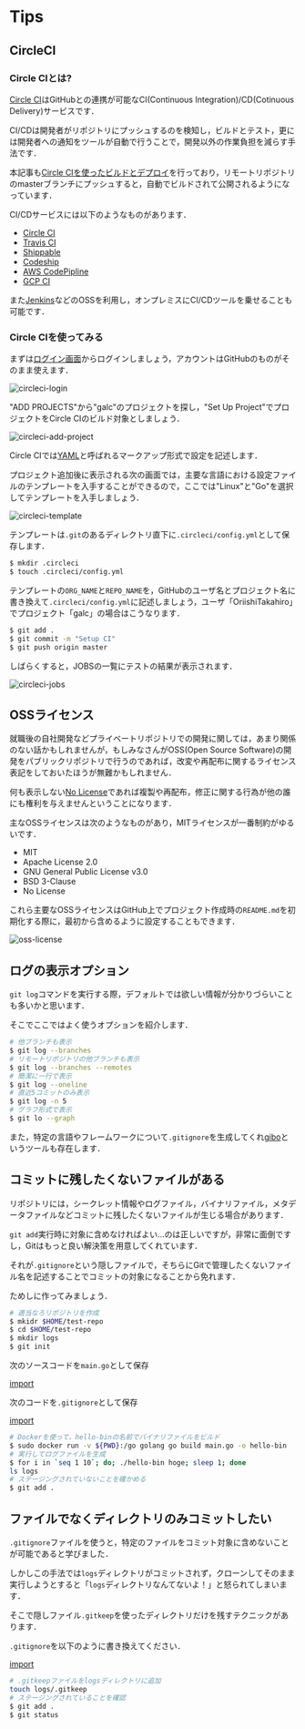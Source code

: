 # Tips

## CircleCI

### Circle CIとは?

[Circle CI](https://circleci.com/)はGitHubとの連携が可能なCI(Continuous Integration)/CD(Cotinuous Delivery)サービスです．

CI/CDは開発者がリポジトリにプッシュするのを検知し，ビルドとテスト，更には開発者への通知をツールが自動で行うことで，開発以外の作業負担を減らす手法です．

本記事も[Circle CIを使ったビルドとデプロイ](https://github.com/OriishiTakahiro/git-intro/blob/master/.circleci/config.yml)を行っており，リモートリポジトリのmasterブランチにプッシュすると，自動でビルドされて公開されるようになっています．

CI/CDサービスには以下のようなものがあります．

- [Circle CI](https://circleci.com/)
- [Travis CI](http://travis-ci.com/)
- [Shippable](https://www.shippable.com/)
- [Codeship](https://www.codeship.io/)
- [AWS CodePipline](https://aws.amazon.com/jp/codepipeline/)
- [GCP CI](https://cloud.google.com/solutions/continuous-integration/?hl=ja)

また[Jenkins](https://jenkins.io/)などのOSSを利用し，オンプレミスにCI/CDツールを乗せることも可能です．

### Circle CIを使ってみる

まずは[ログイン画面](https://circleci.com/vcs-authorize/)からログインしましょう，アカウントはGitHubのものがそのまま使えます．

![circleci-login](../img/chap5/circleci-login.png)

"ADD PROJECTS"から"galc"のプロジェクトを探し，"Set Up Project"でプロジェクトをCircle CIのビルド対象としましょう．

![circleci-add-project](../img/chap5/circleci-add-project.png)

Circle CIでは[YAML](https://yaml.org/spec/history/2001-05-26.html)と呼ばれるマークアップ形式で設定を記述します．

プロジェクト追加後に表示される次の画面では，主要な言語における設定ファイルのテンプレートを入手することができるので，ここでは"Linux"と"Go"を選択してテンプレートを入手しましょう．

![circleci-template](../img/chap5/circleci-select-template.png)

テンプレートは`.git`のあるディレクトリ直下に`.circleci/config.yml`として保存します．

```sh
$ mkdir .circleci
$ touch .circleci/config.yml
```

テンプレートの`ORG_NAME`と`REPO_NAME`を，GitHubのユーザ名とプロジェクト名に書き換えて`.circleci/config.yml`に記述しましょう，ユーザ「OriishiTakahiro」でプロジェクト「galc」の場合はこうなります．

```sh
$ git add .
$ git commit -m "Setup CI"
$ git push origin master
```

しばらくすると，JOBSの一覧にテストの結果が表示されます．

![circleci-jobs](../img/chap5/circleci-jobs.png)

## OSSライセンス

就職後の自社開発などプライベートリポジトリでの開発に関しては，あまり関係のない話かもしれませんが，もしみなさんがOSS(Open Source Software)の開発をパブリックリポジトリで行うのであれば，改変や再配布に関するライセンス表記をしておいたほうが無難かもしれません．

何も表示しない[No License](https://choosealicense.com/no-permission/)であれば複製や再配布，修正に関する行為が他の誰にも権利を与えませんということになります．

主なOSSライセンスは次のようなものがあり，MITライセンスが一番制約がゆるいです．

- MIT
- Apache License 2.0
- GNU General Public License v3.0
- BSD 3-Clause
- No License

これら主要なOSSライセンスはGitHub上でプロジェクト作成時の`README.md`を初期化する際に，最初から含めるように設定することもできます．

![oss-license](../img/chap5/oss-license.png)

## ログの表示オプション

`git log`コマンドを実行する際，デフォルトでは欲しい情報が分かりづらいことも多いかと思います．

そこでここではよく使うオプションを紹介します．

```sh
# 他ブランチも表示
$ git log --branches
# リモートリポジトリの他ブランチも表示
$ git log --branches --remotes
# 簡潔に一行で表示
$ git log --oneline
# 直近5コミットのみ表示
$ git log -n 5
# グラフ形式で表示
$ git lo --graph
```

また，特定の言語やフレームワークについて`.gitignore`を生成してくれ[gibo](https://github.com/simonwhitaker/gibo)というツールも存在します．

## コミットに残したくないファイルがある

リポジトリには，シークレット情報やログファイル，バイナリファイル，メタデータファイルなどコミットに残したくないファイルが生じる場合があります．

`git add`実行時に対象に含めなければよい...のは正しいですが，非常に面倒ですし，Gitはもっと良い解決策を用意してくれています．

それが`.gitignore`という隠しファイルで，そちらにGitで管理したくないファイル名を記述することでコミットの対象になることから免れます．

ためしに作ってみましょう．

```sh
# 適当なろリポジトリを作成
$ mkidr $HOME/test-repo
$ cd $HOME/test-repo
$ mkdir logs
$ git init
```

次のソースコードを`main.go`として保存

[import](../src/chap5/main.go)

次のコードを`.gitignore`として保存

[import](../src/chap5/gitignore)

```sh
# Dockerを使って，hello-binの名前でバイナリファイルをビルド
$ sudo docker run -v ${PWD}:/go golang go build main.go -o hello-bin 
# 実行してログファイルを生成
$ for i in `seq 1 10`; do; ./hello-bin hoge; sleep 1; done
ls logs
# ステージングされていないことを確かめる
$ git add .
```


## ファイルでなくディレクトリのみコミットしたい

`.gitignore`ファイルを使うと，特定のファイルをコミット対象に含めないことが可能であると学びました．

しかしこの手法では`logs`ディレクトリがコミットされず，クローンしてそのまま実行しようとすると「`logs`ディレクトリなんてないよ！」と怒られてしまいます．

そこで隠しファイル`.gitkeep`を使ったディレクトリだけを残すテクニックがあります．

`.gitignore`を以下のように書き換えてください．

[import](../src/chap5/gitignore-keep)

```sh
# .gitkeepファイルをlogsディレクトリに追加
touch logs/.gitkeep
# ステージングされていることを確認
$ git add .
$ git status
```
